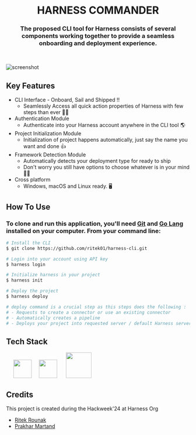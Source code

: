 
<h1 align="center">
  <br>
 HARNESS COMMANDER
  <br>
</h1>
<h3 align="center">The proposed CLI tool for Harness consists of several components working together to provide a seamless onboarding and deployment experience.</h3>
<br>

![screenshot](https://raw.githubusercontent.com/amitmerchant1990/electron-markdownify/master/app/img/markdownify.gif)

## Key Features

* CLI Interface - Onboard, Sail and Shipped !!
    - Seamlessly Access all quick action properties of Harness with few steps than ever 🐱‍💻
* Authentication Module
    - Authenticate into your Harness account anywhere in the CLI tool 🌎
* Project Initialization Module
    - Initialization of project happens automatically, just say the name you want and done 👍
* Framework Detection Module
    - Automatically detects your deployment type for ready to ship
    - Don't worry you still have options to choose whatever is in your mind 🧑‍💻
* Cross platform
    - Windows, macOS and Linux ready. 🖥️

## How To Use

### To clone and run this application, you'll need [Git](https://git-scm.com) and [Go Lang](https://go.dev/doc/install) installed on your computer. From your command line:

```bash
# Install the CLI 
$ git clone https://github.com/ritek01/harness-cli.git

# Login into your account using API key
$ harness login

# Initialize harness in your project 
$ harness init

# Deploy the project
$ harness deploy

# deploy command is a crucial step as this steps does the following :
# - Requests to create a connector or use an existing connector
# - Automatically creates a pipeline
# - Deploys your project into requested server / default Harness server
```

## Tech Stack

[<img src="https://go.dev/images/favicon-gopher.png" style="width: 50px; height: 50px; margin-left: 20px;">](https://go.dev/doc/)[<img src="https://s3.dualstack.us-east-2.amazonaws.com/pythondotorg-assets/media/community/logos/python-logo-only.png" style="width: 50px; height: 50px;margin-left: 20px;">](https://docs.python.org/3/) [<img src="https://img.icons8.com/?size=100&id=54087&format=png&color=000000" style="width: 70px; height: 70px; margin-left: 20px;">](https://nodejs.org/docs/latest/api/)

## Credits

This project is created during the Hackweek'24 at Harness Org

- [Ritek Rounak](https://github.com/ritek01)
- [Prakhar Martand](https://github.com/PrakharMartand)


